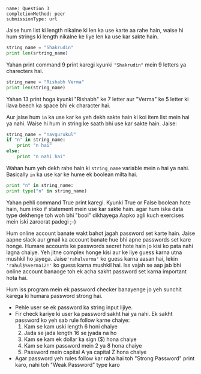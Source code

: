 ```ngMeta
name: Question 3
completionMethod: peer
submissionType: url
```

Jaise hum list ki length nikalne ki len ka use karte aa rahe hain, waise hi hum strings ki length nikalne ke liye len ka use kar sakte hain.

```python
string_name = "Shakrudin"
print len(srtring_name)
```

Yahan print command 9 print karegi kyunki `"Shakrudin"` mein 9 letters ya charecters hai.

```python
string_name = "Rishabh Verma"
print len(string_name)
```

Yahan 13 print hoga kyunki "Rishabh" ke 7 letter aur "Verma" ke 5 letter ki ilava beech ka space bhi ek character hai.

Aur jaise hum `in` ka use kar ke yeh dekh sakte hain ki koi item list mein hai ya nahi. Waise hi hum in string ke saath bhi use kar sakte hain. Jaise:

```python
string_name = "navgurukul"
if "n" in string_name:
    print "n hai"
else:
    print "n nahi hai"
```

Wahan hum yeh dekh rahe hain ki `string_name` variable mein `n` hai ya nahi. Basically `in` ka use kar ke hume ek boolean milta hai.

```python
print "n" in string_name:
print type("n" in string_name)
```

Yahan pehli command True print karegi. Kyunki True or False boolean hote hain, hum inko if statement mein use kar sakte hain. agar hum iska data type dekhenge toh woh bhi "bool" dikhayega Aapko agli kuch exercises mein iski zaroorat padegi ;-)

Hum online account banate wakt bahot jagah password set karte hain. Jaise aapne slack aur gmail ka account banate hue bhi apne passwords set kare honge. Humare accounts ke passwords secret hote hain jo kisi ko pata nahi lagna chaiye. Yeh jitne complex honge kisi aur ke liye guess karna utna mushkil ho jayega. Jaise`'rahulverma'` ko guess karna aasan hai, lekin `'rahul$%verma12!'` ko guess karna mushkil hai. Iss vajah se aap jab bhi online account banaoge toh ek acha sakht password set karna important hota hai.

Hum iss program mein ek password checker banayenge jo yeh sunchit karega ki humara password strong hai.

* Pehle user se ek password ka string input lijiye.
* Fir check kariye ki user ka password sakht hai ya nahi. Ek sakht password ko yeh sab rule follow karne chaiye:
	1. Kam se kam uski length 6 honi chaiye
	2. Jada se jada length 16 se jyada na ho
	3. Kam se kam ek dollar ka sign ($) hona chaiye
	4. Kam se kam password mein 2 ya 8 hona chaiye
	5. Password mein capital A ya capital Z hona chaiye
* Agar password yeh rules follow kar raha hai toh "Strong Password" print karo, nahi toh "Weak Password" type karo
